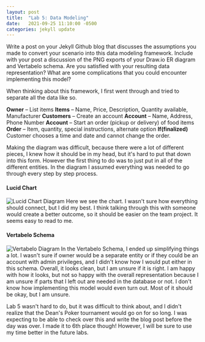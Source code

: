 ```yaml
---
layout: post
title:  "Lab 5: Data Modeling"
date:   2021-09-25 11:10:00 -0500
categories: jekyll update
---
```

Write a post on your Jekyll Github blog that discusses the assumptions you made to convert your scenario into this data modeling framework. Include with your post a discussion of the PNG exports of your Draw.io ER diagram and Vertabelo schema. Are you satisfied with your resulting data representation? What are some complications that you could encounter implementing this model?

When thinking about this framework, I first went through and tried to separate all the data like so.

**Owner** – List items
	**Items** – Name, Price, Description, Quantity available, Manufacturer
**Customers** – Create an account
	**Account** – Name, Address, Phone Number
**Account** – Start an order (pickup or delivery) of food items
	**Order** – Item, quantity, special instructions, alternate option
	**If(finalized)** Customer chooses a time and date and cannot change the order.

Making the diagram was difficult, because there were a lot of different pieces, I knew how it should be in my head, but it's hard to put that down into this form. However the first thing to do was to just put in all of the different entities. In the diagram I assumed everything was needed to go through every step by step process.

#### Lucid Chart ####
![Lucid Chart Diagram](/blog/assets/OGS_Lucidchart.png)
Here we see the chart. I wasn't sure how everything should connect, but I did my best. I think talking through this with someone would create a better outcome, so it should be easier on the team project. It seems easy to read to me.
#### Vertabelo Schema ####
![Vertabelo Diagram](/blog/assets/OGS_Vertabelo.png)
In the Vertabelo Schema, I ended up simplifying things a lot. I wasn't sure if owner would be a separate entity or if they could be an account with admin privileges, and I didn't know how I would put either in this schema. Overall, it looks clean, but I am unsure if it is right. I am happy with how it looks, but not so happy with the overall representation because I am unsure if parts that I left out are needed in the database or not. I don't know how implementing this model would even turn out. Most of it should be okay, but I am unsure.

Lab 5 wasn't hard to do, but it was difficult to think about, and I didn't realize that the Dean's Poker tournament would go on for so long. I was expecting to be able to check over this and write the blog post before the day was over. I made it to 6th place though! However, I will be sure to use my time better in the future labs. 
